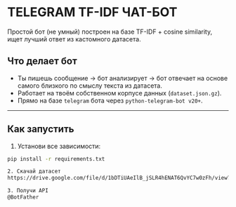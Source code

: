 # TELEGRAM TF-IDF ЧАТ-БОТ

Простой бот (не умный) построен на базе TF-IDF + cosine similarity, ищет лучший ответ из кастомного датасета. 

## Что делает бот

- Ты пишешь сообщение → бот анализирует → бот отвечает на основе самого близкого по смыслу текста из датасета.
- Работает на твоём собственном корпусе данных (`dataset.json.gz`).
- Прямо на базе `telegram` бота через `python-telegram-bot v20+`.

---

## Как запустить

1. Установи все зависимости:

```bash
pip install -r requirements.txt

2. Скачай датасет
https://drive.google.com/file/d/1bDTiUAeIlB_jSLR4hENAT6QvYC7w0zFh/view?usp=drive_link

3. Получи API 
@BotFather
